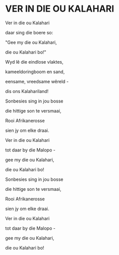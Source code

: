 # VER IN DIE OU KALAHARI

Ver in die ou Kalahari

daar sing die boere so:

"Gee my die ou Kalahari,

die ou Kalahari bo!"


Wyd lê die eindlose vlaktes,

kameeldoringboom en sand,

eensame, vreedsame wêreld -

dis ons Kalahariland!


Sonbesies sing in jou bosse

die hittige son te versmaai,

Rooi Afrikanerosse

sien jy om elke draai.


Ver in die ou Kalahari

tot daar by die Malopo -

gee my die ou Kalahari,

die ou Kalahari bo!


Sonbesies sing in jou bosse

die hittige son te versmaai,

Rooi Afrikanerosse

sien jy om elke draai.


Ver in die ou Kalahari

tot daar by die Malopo -

gee my die ou Kalahari,

die ou Kalahari bo!

